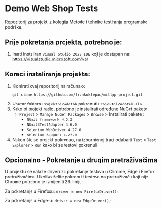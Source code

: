 # Demo Web Shop Tests
Repozitorij za projekt iz kolegija Metode i tehnike testiranja programske podrške.

## Prije pokretanja projekta, potrebno je:
1. Imati instaliran ```Visual Studio 2022 IDE``` koji je dostupan na: https://visualstudio.microsoft.com/vs/

## Koraci instaliranja projekta: 

1. Klonirati ovaj repozitorij na računalo:
   ```
   git clone https://github.com/frankoklepac/mittpp-project.git
   ```
2. Unutar foldera ```ProjektniZadatak``` pokrenuti ```ProjektniZadatak.sln```
3. Kako bi projekt radio, potrebno je instalirati određene NuGet pakete
   * ```Project``` > ```Manage NuGet Packages``` > ```Browse``` > Instalirati pakete :
     * ```NUnit framework 4.3.2```
     * ```NUnit3TestAdapter 4.6.0```
     * ```Selenium WebDriver 4.27.0```
     * ```Selenium Support 4.27.0```
5. Nakon što se projekt pokrenuo, na izborničnoj traci odabarti ```Test``` > ```Test Explorer``` > ```Run``` kako bi se testovi pokrenuli

## Opcionalno - Pokretanje u drugim pretraživačima
U projektu se nalaze driveri za pokretanje testova u Chrome, Edge i Firefox pretraživačima.
Ukoliko želite pokrenuti testove na pretraživaču koji nije Chrome potrebno je izmijeniti 26. liniju:

Za pokretanje u Firefoxu: ```driver = new FirefoxDriver();```

Za pokretanje u Edge-u: ```driver = new EdgeDriver();```
